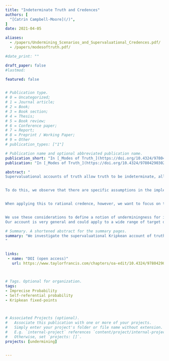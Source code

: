 ```yaml
---
title: "Indeterminate Truth and Credences"
authors: [
  "[Catrin Campbell-Moore](/)",
]
date: 2021-04-05

aliases:
  - /papers/Undermining_Scenarios_and_Supervaluational_Credences.pdf/
  - /papers/modesoftruth.pdf/

#date_print: ""

draft_paper: false
#lastmod:

featured: false


# Publication type.
# 0 = Uncategorized;
# 1 = Journal article;
# 2 = Book;
# 3 = Book section;
# 4 = Thesis;
# 5 = Book review;
# 6 = Conference paper;
# 7 = Report;
# 8 = Preprint / Working Paper;
# 9 = Other
# publication_types: ["1"]

# Publication name and optional abbreviated publication name.
publication_short: "In [_Modes of Truth_](https://doi.org/10.4324/9780429030208), Routledge"
publication: "In [_Modes of Truth_](https://doi.org/10.4324/9780429030208), Routledge, edited by Johannes Stern and Carlo Nicolai"

abstract: "
Supervaluational accounts of truth allow truth to be indeterminate, allowing that even for languages including the liar paradox, ''fixed point'' interpretations can be found. We apply this kind of account to rational credences, to find non-undermining indeterminate epistemic states even in undermining situations.


To do this, we observe that there are specific assumptions in the implementation of the account of truth which are vital for triviality to be avoided: that we focus only on definite truth value verdicts rather than the sets of precisifications themselves. This means that when we apply the supervaluational Kripkean jump, additional precisifications are added.


When applying this to rational credence, however, we want to focus on the set of credence functions itself (moreover, for credences, the challenge is not avoided by focusing on definite judgements). We thus directly consider an alternative jump which adds additional precise credences (by adding limits of sequences of recommended credences).  


We use these considerations to define a notion of underminingness for indeterminate credences and see that non-undermining states can always be found.
Our account is very general and could apply to a wide range of target domains. "

# Summary. A shortened abstract for the summary pages.
summary: "We investigate the supervaluational Kripkean account of truth and show how it can apply to finding rational indeterminate credences in undermining scenarios. Our construction is general and could apply to a whole range of domains.
"


links:
 - name: "DOI (open access)"
   url: https://www.taylorfrancis.com/chapters/oa-edit/10.4324/9780429030208-8/indeterminate-truth-credences-catrin-campbell-moore?context=ubx&refId=c38e2579-0be4-4ef5-bb82-31543e3958ab



# Tags. Optional for organization.
tags:
- Imprecise Probability
- Self-referential probability
- Kripkean fixed-points



# Associated Projects (optional).
#   Associate this publication with one or more of your projects.
#   Simply enter your project's folder or file name without extension.
#   E.g. `internal-project` references `content/project/internal-project/index.md`.
#   Otherwise, set `projects: []`.
projects: [undermining]


---
```

